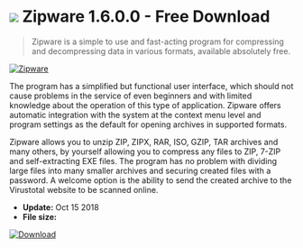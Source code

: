 # ![](https://cdn.softexe.net/static/icon/2/zipware-9737.png) Zipware 1.6.0.0 - Free Download

> Zipware is a simple to use and fast-acting program for compressing and decompressing data in various formats, available absolutely free.

[![Zipware](https://gallery.dpcdn.pl/imgc/Tools/61223/g_-_420x350_1.5_-_x20150825202428_0.png)](https://softexe.net/win/disks-files/compression/zipware:agcg.html)

The program has a simplified but functional user interface, which should not cause problems in the service of even beginners and with limited knowledge about the operation of this type of application. Zipware offers automatic integration with the system at the context menu level and program settings as the default for opening archives in supported formats.
 
 Zipware allows you to unzip ZIP, ZIPX, RAR, ISO, GZIP, TAR archives and many others, by yourself allowing you to compress any files to ZIP, 7-ZIP and self-extracting EXE files. The program has no problem with dividing large files into many smaller archives and securing created files with a password. A welcome option is the ability to send the created archive to the Virustotal website to be scanned online.


- **Update:** Oct 15 2018
- **File size:** 

[![Download](https://cdn.softexe.net/static/img/download.png)](https://softexe.net/win/disks-files/compression/zipware:agcg.html)


